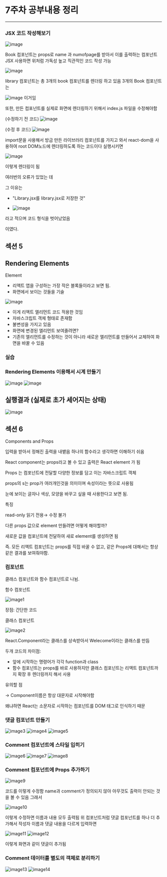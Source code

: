 # 7주차 공부내용 정리
---

### JSX 코드 작성해보기
![image](https://github.com/yeab-in/git-practice/blob/feat/%230/4%EC%A3%BC%EC%B0%A8%20%ED%95%99%EC%8A%B5%EC%82%AC%EC%A7%84/7.1.png)

Book 컴포넌트는 props로 name 과 numofpage를 받아서 이를 출력하는 컴포넌트
JSX 사용하면 위처럼 가독성 높고 직관적인 코드 작성 가능

![image](https://github.com/yeab-in/git-practice/blob/feat/%230/4%EC%A3%BC%EC%B0%A8%20%ED%95%99%EC%8A%B5%EC%82%AC%EC%A7%84/7.2.png)

library 컴포넌트는 총 3개의 book 컴포넌트를 렌더링 하고 있음
3개의 Book 컴포넌트는

![image](https://github.com/yeab-in/git-practice/blob/feat/%230/4%EC%A3%BC%EC%B0%A8%20%ED%95%99%EC%8A%B5%EC%82%AC%EC%A7%84/7.9.png)
이거임

또한, 만든 컴포넌트를 실제로 화면에 렌더링하기 위해서 index.js 파일을 수정해야함

(수정하기 전 코드)
![image](https://github.com/yeab-in/git-practice/blob/feat/%230/4%EC%A3%BC%EC%B0%A8%20%ED%95%99%EC%8A%B5%EC%82%AC%EC%A7%84/7.3.png)

(수정 후 코드)
![image](https://github.com/yeab-in/git-practice/blob/feat/%230/4%EC%A3%BC%EC%B0%A8%20%ED%95%99%EC%8A%B5%EC%82%AC%EC%A7%84/7.4.png)

import문을 사용해서 방금 만든 라이브러리 컴포넌트를 가지고 와서 react-dom을 사용하여 root DOM노드에 렌더링하도록 하는 코드이다
실행시키면

![image](https://github.com/yeab-in/git-practice/blob/feat/%230/4%EC%A3%BC%EC%B0%A8%20%ED%95%99%EC%8A%B5%EC%82%AC%EC%A7%84/7.5.png)

이렇게 렌더링이 됨

여러번의 오류가 있었는 데 

그 이유는

- "Library.jsx를 library.jsx로 저장한 것"
  
- ![image](https://github.com/yeab-in/git-practice/blob/feat/%230/4%EC%A3%BC%EC%B0%A8%20%ED%95%99%EC%8A%B5%EC%82%AC%EC%A7%84/7.11.png)
  
라고 적으며 코드 형식을 벗어났었음 

이였다.

## 섹션 5
## Rendering Elements

Element

- 리액트 앱을 구성하는 가장 작은 블록들이라고 보면 됨.
- 화면에서 보이는 것들을 기술

![image](https://github.com/yeab-in/git-practice/blob/feat/%230/4%EC%A3%BC%EC%B0%A8%20%ED%95%99%EC%8A%B5%EC%82%AC%EC%A7%84/7.10.png)

- 이게 리액트 엘리먼트 코드 적용한 것임
- 자바스크립트 객체 형태로 존재함
- 불변성을 가지고 있음
- 화면에 변경된 엘리먼트 보여줄려면?
- 기존의 엘리먼트를 수정하는 것이 아니라 새로운 엘리먼트를 만들어서 교체하여 화면을 바꿀 수 있음

### 실습
### Rendering Elements 이용해서 시계 만들기

![image](https://github.com/yeab-in/git-practice/blob/feat/%230/4%EC%A3%BC%EC%B0%A8%20%ED%95%99%EC%8A%B5%EC%82%AC%EC%A7%84/7.6.png)
![image](https://github.com/yeab-in/git-practice/blob/feat/%230/4%EC%A3%BC%EC%B0%A8%20%ED%95%99%EC%8A%B5%EC%82%AC%EC%A7%84/7.7.png)

## 실행결과 (실제로 초가 세어지는 상태)

![image](https://github.com/yeab-in/git-practice/blob/feat/%230/4%EC%A3%BC%EC%B0%A8%20%ED%95%99%EC%8A%B5%EC%82%AC%EC%A7%84/7.8.png)

## 섹션 6

Components and Props

입력을 받아서 정해진 출력을 내뱉음 하나의 함수라고 생각하면 이해하기 쉬움

React component는 props라고 볼 수 있고 출력은 React element 가 됨

Props 는 컴포넌트에 전달할 다양한 정보를 담고 이는 자바스크립트 객체

props의 s는 prop가 여러개인것을 의미이며 속성이라는 뜻으로 사용됨

눈에 보이는 글자나 색상, 모양을 바꾸고 싶을 때 사용한다고 보면 됨.

특징

read-only 읽기 전용→ 수정 불가

다른 props 값으로 element 만들려면 어떻게 해야할까?

새로운 값을 컴포넌트에 전달하여 새로 element를 생성하면 됨

즉. 모든 리액트 컴포넌트는 props를 직접 바꿀 수 없고, 같은 Props에 대해서는 항상 같은 결과를 보여줘야함.

### 컴포넌트
클래스 컴포넌트와 함수 컴포넌트로 나뉨.

함수 컴포넌트

![image1](https://github.com/yeab-in/git-practice/blob/feat/%230/4%EC%A3%BC%EC%B0%A8%20%ED%95%99%EC%8A%B5%EC%82%AC%EC%A7%84/a1.png)

장점: 간단한 코드

클래스 컴포넌트

![image2](https://github.com/yeab-in/git-practice/blob/feat/%230/4%EC%A3%BC%EC%B0%A8%20%ED%95%99%EC%8A%B5%EC%82%AC%EC%A7%84/a2.png)

React.Component라는 클래스를 상속받아서 Welecome이라는 클래스를 만듬

두개 코드의 차이점: 

- 앞에 시작하는 명령어가 각각 function과 class
- 함수 컴포넌트는 props를 바로 사용하지만 클래스 컴포넌트는 리액트 컴포넌트까지 확장 후 렌더링까지 해서  사용

유의할 점 

→ Component이름은 항상 대문자로 시작해야함

왜냐하면 React는 소문자로 시작하는 컴포넌트를 DOM 태그로 인식하기 때문

### 댓글 컴포넌트 만들기

![image3](https://github.com/yeab-in/git-practice/blob/feat/%230/4%EC%A3%BC%EC%B0%A8%20%ED%95%99%EC%8A%B5%EC%82%AC%EC%A7%84/a3.png)
![image4](https://github.com/yeab-in/git-practice/blob/feat/%230/4%EC%A3%BC%EC%B0%A8%20%ED%95%99%EC%8A%B5%EC%82%AC%EC%A7%84/a4.png)
![image5](https://github.com/yeab-in/git-practice/blob/feat/%230/4%EC%A3%BC%EC%B0%A8%20%ED%95%99%EC%8A%B5%EC%82%AC%EC%A7%84/a5.png)

### Comment 컴포넌트에 스타일 입히기

![image6](https://github.com/yeab-in/git-practice/blob/feat/%230/4%EC%A3%BC%EC%B0%A8%20%ED%95%99%EC%8A%B5%EC%82%AC%EC%A7%84/a6.png)
![image7](https://github.com/yeab-in/git-practice/blob/feat/%230/4%EC%A3%BC%EC%B0%A8%20%ED%95%99%EC%8A%B5%EC%82%AC%EC%A7%84/a7.png)
![image8](https://github.com/yeab-in/git-practice/blob/feat/%230/4%EC%A3%BC%EC%B0%A8%20%ED%95%99%EC%8A%B5%EC%82%AC%EC%A7%84/a8.png)

### Comment 컴포넌트에 Props 추가하기
![image9](https://github.com/yeab-in/git-practice/blob/feat/%230/4%EC%A3%BC%EC%B0%A8%20%ED%95%99%EC%8A%B5%EC%82%AC%EC%A7%84/a9.png)

코드를 이렇게 수정함
name과 comment가 정의되지 않아 아무것도 출력이 안되는 것을 볼 수 있음 그래서

![image10](https://github.com/yeab-in/git-practice/blob/feat/%230/4%EC%A3%BC%EC%B0%A8%20%ED%95%99%EC%8A%B5%EC%82%AC%EC%A7%84/a10.png)

이렇게 수정하면 이름과 내용 모두 출력됨
위 컴포넌트처럼 댓글 컴포넌트를 하나 더 추가해서 작성자 이름과 댓글 내용을 다르게 입력하면

![image11](https://github.com/yeab-in/git-practice/blob/feat/%230/4%EC%A3%BC%EC%B0%A8%20%ED%95%99%EC%8A%B5%EC%82%AC%EC%A7%84/a11.png)
![image12](https://github.com/yeab-in/git-practice/blob/feat/%230/4%EC%A3%BC%EC%B0%A8%20%ED%95%99%EC%8A%B5%EC%82%AC%EC%A7%84/a12.png)

이렇게 화면과 같이 댓글이 추가됨

### Comment 데이터를 별도의 객체로 분리하기

![image13](https://github.com/yeab-in/git-practice/blob/feat/%230/4%EC%A3%BC%EC%B0%A8%20%ED%95%99%EC%8A%B5%EC%82%AC%EC%A7%84/a13.png)
![image14](https://github.com/yeab-in/git-practice/blob/feat/%230/4%EC%A3%BC%EC%B0%A8%20%ED%95%99%EC%8A%B5%EC%82%AC%EC%A7%84/a14.png)


